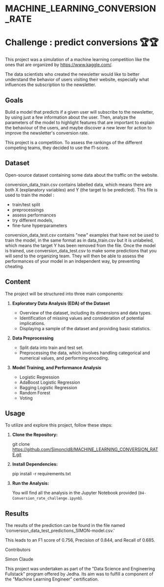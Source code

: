 # MACHINE_LEARNING_CONVERSION_RATE

# Challenge : predict conversions 🏆🏆

This project was a simulation of a machine learning competition like the ones that are organized by https://www.kaggle.com/.


The data scientists who created the newsletter would like to better understand the behavior of users visiting their website, especially what influences the subscription to the newsletter.

## Goals

Build a model that predicts if a given user will subscribe to the newsletter, by using just a few information about the user. Then, analyze the parameters of the model to highlight features that are important to explain the behaviour of the users, and maybe discover a new lever for action to improve the newsletter's conversion rate.

This project is a competition. To assess the rankings of the different competing teams, they decided to use the f1-score.

## Dataset

Open-source dataset containing some data about the traffic on the website.

conversion_data_train.csv contains labelled data, which means there are both X (explanatory variables) and Y (the target to be predicted). This file is used to train the model : 
 * train/test split
 * preprocessings
 * assess performances
 * try different models,
 * fine-tune hyperparameters 

conversion_data_test.csv contains "new" examples that have not be used to train the model, in the same format as in data_train.csv but it is unlabeled, which means the target Y has been removed from the file. Once the model is trained, use conversion_data_test.csv to make some predictions that you will send to the organizing team. They will then be able to assess the performances of your model in an independent way, by preventing cheating.

## Content

The project will be structured into three main components:

1. **Exploratory Data Analysis (EDA) of the Dataset**
   - Overview of the dataset, including its dimensions and data types.
   - Identification of missing values and consideration of potential implications.
   - Displaying a sample of the dataset and providing basic statistics.

2. **Data Preprocessing**
   - Split data into train and test set.
   - Preprocessing the data, which involves handling categorical and numerical values, and performing encoding.

3. **Model Training, and Performance Analysis**
    * Logistic Regression
    * AdaBoost Logistic Regression
    * Bagging Logistic Regression
    * Random Forest
    * Voting

## Usage

To utilize and explore this project, follow these steps:

1. **Clone the Repository:**

   git clone https://github.com/Simoncld8/MACHINE_LEARNING_CONVERSION_RATE.git


2. **Install Dependencies:**

   pip install -r requirements.txt  

3. **Run the Analysis:**

   You will find all the analysis in the Jupyter Notebook provided (`04-Conversion_rate_challenge.ipynb`).

## Results

The results of the prediction can be found in the file named 'conversion_data_test_predictions_SIMON-model.csv.'

This leads to an F1 score of 0.756, Precision of 0.844, and Recall of 0.685.


Contributors

Simon Claude

This project was undertaken as part of the "Data Science and Engineering Fullstack" program offered by Jedha. Its aim was to fulfill a component of the "Machine Learning Engineer" certification.


